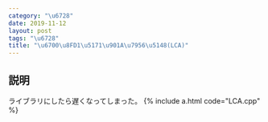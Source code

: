 ```yaml
---
category: "\u6728"
date: 2019-11-12
layout: post
tags: "\u6728"
title: "\u6700\u8FD1\u5171\u901A\u7956\u5148(LCA)"
---
```


## 説明
ライブラリにしたら遅くなってしまった。
{% include a.html code="LCA.cpp" %}